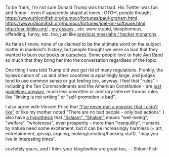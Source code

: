 To be frank, I'm not sure Donald Trump was that bad. His Twitter was fun and
funny - even if apparently stupid at times . OTOH, people thought
https://www.shlomifish.org/humour/fortunes/paul-graham.html ,
https://www.shlomifish.org/humour/fortunes/joel-on-software.html ,
http://esr.ibiblio.org/ , [my essays](https://www.shlomifish.org/philosophy/) ,
etc. were stupid, blasphemous, offending, funny, etc. too, just like <a
href="https://www.shlomifish.org/philosophy/philosophy/putting-cards-on-the-table-2019-2020/#hacker-monarchs">previous
messiahs / hacker monarchs</a> .

As far as I know, none of us claimed to be the ultimate word on the subject
matter in mankind's history, but people thought we were so bad that they wanted
to <a
href="https://www.reddit.com/r/quotes/comments/dwaviq/where_they_have_burned_books_they_will_end_in/">burn
our books or ourselves</a>. Some people love to hate [Ayn
Rand](https://en.wikipedia.org/wiki/Ayn_Rand) so much that they bring her into
the conversation regardless of the topic.

One thing I was told Trump did was get rid of many regulations. Frankly, the
bylaws canon of .us and other countries is appallingly large, and judges tend
to use common sense or gut feeling too, anyway. I feel that "rules" - including
the Ten Commandments and the American Constitution - are <a
href="http://shlomifishswiki.branchable.com/Rules_are_Just_Guidelines/">just
guidelines anyway</a>, much less unwritten or arbitrary Internet forums rules
like "linking is not writing" or "self-promotion is bad".

I also agree with Vincent Price that <a
href="https://www.youtube.com/watch?v=lQALLGsn-Fk">"I've never met a monster
that I didn't like"</a> or like my mother noted "There are no bad people - only
bad actions". I also have <a
href="https://twitter.com/shlomif/status/1350911622781546499">a hypothesis</a>
that
["Salaam", "Shalom"](https://en.wiktionary.org/wiki/Reconstruction:Proto-Semitic/%C5%A1al%C4%81m-)
 means "well-being", "welfare", "wholeness", even
prosperity - more than "tranquility". Humans by nature need some excitement,
but it can be increasingly harmless (= art, entretainment, gossip, arguing,
making/creating/hacking stuff). "may you live in interesting times".

covfefely yours, and I think your blog/twitter are great too, -- Shlomi Fish

